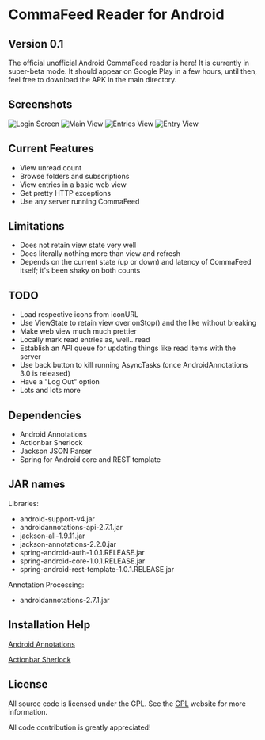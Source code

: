 CommaFeed Reader for Android
============================

## Version 0.1

The official unofficial Android CommaFeed reader is here! It is currently in super-beta mode. It should appear on Google Play in a few hours, until then, feel free to download the APK in the main directory.

Screenshots
-----------

![Login Screen](http://i.imgur.com/IGjNa2al.png) ![Main View](http://i.imgur.com/OEI1OGhl.png) ![Entries View](http://i.imgur.com/Hg8AlHbl.png) ![Entry View](http://i.imgur.com/oobTlKXl.png)

Current Features
----------------

* View unread count
* Browse folders and subscriptions
* View entries in a basic web view
* Get pretty HTTP exceptions
* Use any server running CommaFeed

Limitations
-----------

* Does not retain view state very well
* Does literally nothing more than view and refresh
* Depends on the current state (up or down) and latency of CommaFeed itself; it's been shaky on both counts

TODO
----

* Load respective icons from iconURL
* Use ViewState to retain view over onStop() and the like without breaking
* Make web view much much prettier
* Locally mark read entries as, well...read
* Establish an API queue for updating things like read items with the server
* Use back button to kill running AsyncTasks (once AndroidAnnotations 3.0 is released)
* Have a "Log Out" option
* Lots and lots more

Dependencies
------------

* Android Annotations
* Actionbar Sherlock
* Jackson JSON Parser
* Spring for Android core and REST template

## JAR names

Libraries:

* android-support-v4.jar
* androidannotations-api-2.7.1.jar
* jackson-all-1.9.11.jar
* jackson-annotations-2.2.0.jar
* spring-android-auth-1.0.1.RELEASE.jar
* spring-android-core-1.0.1.RELEASE.jar
* spring-android-rest-template-1.0.1.RELEASE.jar

Annotation Processing:

* androidannotations-2.7.1.jar

## Installation Help

[Android Annotations](https://github.com/excilys/androidannotations/wiki/Eclipse-Project-Configuration)

[Actionbar Sherlock](http://actionbarsherlock.com/usage.html)

License
-------

All source code is licensed under the GPL. See the [GPL](http://www.gnu.org/licenses/gpl.html) website for more information.

All code contribution is greatly appreciated!
